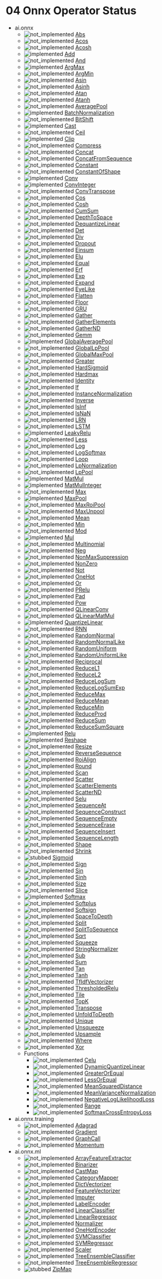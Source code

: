 # 04 Onnx Operator Status

[not_implemented]: https://img.shields.io/badge/status-not_implemented-red.svg "not implemented"
[stubbed]: https://img.shields.io/badge/status-stubbed-yellow.svg?logoWidth=50 "stubbed"
[implemented]: https://img.shields.io/badge/status-implemented-green.svg?logoWidth=20 "implemented"

- ai.onnx
  - ![not_implemented] [Abs](https://github.com/onnx/onnx/blob/master/docs/Operators.md#Abs)
  - ![not_implemented] [Acos](https://github.com/onnx/onnx/blob/master/docs/Operators.md#Acos)
  - ![not_implemented] [Acosh](https://github.com/onnx/onnx/blob/master/docs/Operators.md#Acosh)
  - ![implemented] [Add](https://github.com/onnx/onnx/blob/master/docs/Operators.md#Add)
  - ![not_implemented] [And](https://github.com/onnx/onnx/blob/master/docs/Operators.md#And)
  - ![implemented] [ArgMax](https://github.com/onnx/onnx/blob/master/docs/Operators.md#ArgMax)
  - ![not_implemented] [ArgMin](https://github.com/onnx/onnx/blob/master/docs/Operators.md#ArgMin)
  - ![not_implemented] [Asin](https://github.com/onnx/onnx/blob/master/docs/Operators.md#Asin)
  - ![not_implemented] [Asinh](https://github.com/onnx/onnx/blob/master/docs/Operators.md#Asinh)
  - ![not_implemented] [Atan](https://github.com/onnx/onnx/blob/master/docs/Operators.md#Atan)
  - ![not_implemented] [Atanh](https://github.com/onnx/onnx/blob/master/docs/Operators.md#Atanh)
  - ![not_implemented] [AveragePool](https://github.com/onnx/onnx/blob/master/docs/Operators.md#AveragePool)
  - ![implemented] [BatchNormalization](https://github.com/onnx/onnx/blob/master/docs/Operators.md#BatchNormalization)
  - ![not_implemented] [BitShift](https://github.com/onnx/onnx/blob/master/docs/Operators.md#BitShift)
  - ![implemented] [Cast](https://github.com/onnx/onnx/blob/master/docs/Operators.md#Cast)
  - ![not_implemented] [Ceil](https://github.com/onnx/onnx/blob/master/docs/Operators.md#Ceil)
  - ![implemented] [Clip](https://github.com/onnx/onnx/blob/master/docs/Operators.md#Clip)
  - ![not_implemented] [Compress](https://github.com/onnx/onnx/blob/master/docs/Operators.md#Compress)
  - ![not_implemented] [Concat](https://github.com/onnx/onnx/blob/master/docs/Operators.md#Concat)
  - ![not_implemented] [ConcatFromSequence](https://github.com/onnx/onnx/blob/master/docs/Operators.md#ConcatFromSequence)
  - ![not_implemented] [Constant](https://github.com/onnx/onnx/blob/master/docs/Operators.md#Constant)
  - ![not_implemented] [ConstantOfShape](https://github.com/onnx/onnx/blob/master/docs/Operators.md#ConstantOfShape)
  - ![implemented] [Conv](https://github.com/onnx/onnx/blob/master/docs/Operators.md#Conv)
  - ![implemented] [ConvInteger](https://github.com/onnx/onnx/blob/master/docs/Operators.md#ConvInteger)
  - ![not_implemented] [ConvTranspose](https://github.com/onnx/onnx/blob/master/docs/Operators.md#ConvTranspose)
  - ![not_implemented] [Cos](https://github.com/onnx/onnx/blob/master/docs/Operators.md#Cos)
  - ![not_implemented] [Cosh](https://github.com/onnx/onnx/blob/master/docs/Operators.md#Cosh)
  - ![not_implemented] [CumSum](https://github.com/onnx/onnx/blob/master/docs/Operators.md#CumSum)
  - ![not_implemented] [DepthToSpace](https://github.com/onnx/onnx/blob/master/docs/Operators.md#DepthToSpace)
  - ![not_implemented] [DequantizeLinear](https://github.com/onnx/onnx/blob/master/docs/Operators.md#DequantizeLinear)
  - ![not_implemented] [Det](https://github.com/onnx/onnx/blob/master/docs/Operators.md#Det)
  - ![not_implemented] [Div](https://github.com/onnx/onnx/blob/master/docs/Operators.md#Div)
  - ![not_implemented] [Dropout](https://github.com/onnx/onnx/blob/master/docs/Operators.md#Dropout)
  - ![not_implemented] [Einsum](https://github.com/onnx/onnx/blob/master/docs/Operators.md#Einsum)
  - ![not_implemented] [Elu](https://github.com/onnx/onnx/blob/master/docs/Operators.md#Elu)
  - ![not_implemented] [Equal](https://github.com/onnx/onnx/blob/master/docs/Operators.md#Equal)
  - ![not_implemented] [Erf](https://github.com/onnx/onnx/blob/master/docs/Operators.md#Erf)
  - ![not_implemented] [Exp](https://github.com/onnx/onnx/blob/master/docs/Operators.md#Exp)
  - ![not_implemented] [Expand](https://github.com/onnx/onnx/blob/master/docs/Operators.md#Expand)
  - ![not_implemented] [EyeLike](https://github.com/onnx/onnx/blob/master/docs/Operators.md#EyeLike)
  - ![not_implemented] [Flatten](https://github.com/onnx/onnx/blob/master/docs/Operators.md#Flatten)
  - ![not_implemented] [Floor](https://github.com/onnx/onnx/blob/master/docs/Operators.md#Floor)
  - ![not_implemented] [GRU](https://github.com/onnx/onnx/blob/master/docs/Operators.md#GRU)
  - ![not_implemented] [Gather](https://github.com/onnx/onnx/blob/master/docs/Operators.md#Gather)
  - ![not_implemented] [GatherElements](https://github.com/onnx/onnx/blob/master/docs/Operators.md#GatherElements)
  - ![not_implemented] [GatherND](https://github.com/onnx/onnx/blob/master/docs/Operators.md#GatherND)
  - ![not_implemented] [Gemm](https://github.com/onnx/onnx/blob/master/docs/Operators.md#Gemm)
  - ![implemented] [GlobalAveragePool](https://github.com/onnx/onnx/blob/master/docs/Operators.md#GlobalAveragePool)
  - ![not_implemented] [GlobalLpPool](https://github.com/onnx/onnx/blob/master/docs/Operators.md#GlobalLpPool)
  - ![not_implemented] [GlobalMaxPool](https://github.com/onnx/onnx/blob/master/docs/Operators.md#GlobalMaxPool)
  - ![not_implemented] [Greater](https://github.com/onnx/onnx/blob/master/docs/Operators.md#Greater)
  - ![not_implemented] [HardSigmoid](https://github.com/onnx/onnx/blob/master/docs/Operators.md#HardSigmoid)
  - ![not_implemented] [Hardmax](https://github.com/onnx/onnx/blob/master/docs/Operators.md#Hardmax)
  - ![not_implemented] [Identity](https://github.com/onnx/onnx/blob/master/docs/Operators.md#Identity)
  - ![not_implemented] [If](https://github.com/onnx/onnx/blob/master/docs/Operators.md#If)
  - ![not_implemented] [InstanceNormalization](https://github.com/onnx/onnx/blob/master/docs/Operators.md#InstanceNormalization)
  - ![not_implemented] [Inverse](https://github.com/onnx/onnx/blob/master/docs/Operators.md#Inverse)
  - ![not_implemented] [IsInf](https://github.com/onnx/onnx/blob/master/docs/Operators.md#IsInf)
  - ![not_implemented] [IsNaN](https://github.com/onnx/onnx/blob/master/docs/Operators.md#IsNaN)
  - ![not_implemented] [LRN](https://github.com/onnx/onnx/blob/master/docs/Operators.md#LRN)
  - ![not_implemented] [LSTM](https://github.com/onnx/onnx/blob/master/docs/Operators.md#LSTM)
  - ![implemented] [LeakyRelu](https://github.com/onnx/onnx/blob/master/docs/Operators.md#LeakyRelu)
  - ![not_implemented] [Less](https://github.com/onnx/onnx/blob/master/docs/Operators.md#Less)
  - ![not_implemented] [Log](https://github.com/onnx/onnx/blob/master/docs/Operators.md#Log)
  - ![not_implemented] [LogSoftmax](https://github.com/onnx/onnx/blob/master/docs/Operators.md#LogSoftmax)
  - ![not_implemented] [Loop](https://github.com/onnx/onnx/blob/master/docs/Operators.md#Loop)
  - ![not_implemented] [LpNormalization](https://github.com/onnx/onnx/blob/master/docs/Operators.md#LpNormalization)
  - ![not_implemented] [LpPool](https://github.com/onnx/onnx/blob/master/docs/Operators.md#LpPool)
  - ![implemented] [MatMul](https://github.com/onnx/onnx/blob/master/docs/Operators.md#MatMul)
  - ![implemented] [MatMulInteger](https://github.com/onnx/onnx/blob/master/docs/Operators.md#MatMulInteger)
  - ![not_implemented] [Max](https://github.com/onnx/onnx/blob/master/docs/Operators.md#Max)
  - ![implemented] [MaxPool](https://github.com/onnx/onnx/blob/master/docs/Operators.md#MaxPool)
  - ![not_implemented] [MaxRoiPool](https://github.com/onnx/onnx/blob/master/docs/Operators.md#MaxRoiPool)
  - ![not_implemented] [MaxUnpool](https://github.com/onnx/onnx/blob/master/docs/Operators.md#MaxUnpool)
  - ![not_implemented] [Mean](https://github.com/onnx/onnx/blob/master/docs/Operators.md#Mean)
  - ![not_implemented] [Min](https://github.com/onnx/onnx/blob/master/docs/Operators.md#Min)
  - ![not_implemented] [Mod](https://github.com/onnx/onnx/blob/master/docs/Operators.md#Mod)
  - ![implemented] [Mul](https://github.com/onnx/onnx/blob/master/docs/Operators.md#Mul)
  - ![not_implemented] [Multinomial](https://github.com/onnx/onnx/blob/master/docs/Operators.md#Multinomial)
  - ![not_implemented] [Neg](https://github.com/onnx/onnx/blob/master/docs/Operators.md#Neg)
  - ![not_implemented] [NonMaxSuppression](https://github.com/onnx/onnx/blob/master/docs/Operators.md#NonMaxSuppression)
  - ![not_implemented] [NonZero](https://github.com/onnx/onnx/blob/master/docs/Operators.md#NonZero)
  - ![not_implemented] [Not](https://github.com/onnx/onnx/blob/master/docs/Operators.md#Not)
  - ![not_implemented] [OneHot](https://github.com/onnx/onnx/blob/master/docs/Operators.md#OneHot)
  - ![not_implemented] [Or](https://github.com/onnx/onnx/blob/master/docs/Operators.md#Or)
  - ![not_implemented] [PRelu](https://github.com/onnx/onnx/blob/master/docs/Operators.md#PRelu)
  - ![not_implemented] [Pad](https://github.com/onnx/onnx/blob/master/docs/Operators.md#Pad)
  - ![not_implemented] [Pow](https://github.com/onnx/onnx/blob/master/docs/Operators.md#Pow)
  - ![not_implemented] [QLinearConv](https://github.com/onnx/onnx/blob/master/docs/Operators.md#QLinearConv)
  - ![not_implemented] [QLinearMatMul](https://github.com/onnx/onnx/blob/master/docs/Operators.md#QLinearMatMul)
  - ![implemented] [QuantizeLinear](https://github.com/onnx/onnx/blob/master/docs/Operators.md#QuantizeLinear)
  - ![not_implemented] [RNN](https://github.com/onnx/onnx/blob/master/docs/Operators.md#RNN)
  - ![not_implemented] [RandomNormal](https://github.com/onnx/onnx/blob/master/docs/Operators.md#RandomNormal)
  - ![not_implemented] [RandomNormalLike](https://github.com/onnx/onnx/blob/master/docs/Operators.md#RandomNormalLike)
  - ![not_implemented] [RandomUniform](https://github.com/onnx/onnx/blob/master/docs/Operators.md#RandomUniform)
  - ![not_implemented] [RandomUniformLike](https://github.com/onnx/onnx/blob/master/docs/Operators.md#RandomUniformLike)
  - ![not_implemented] [Reciprocal](https://github.com/onnx/onnx/blob/master/docs/Operators.md#Reciprocal)
  - ![not_implemented] [ReduceL1](https://github.com/onnx/onnx/blob/master/docs/Operators.md#ReduceL1)
  - ![not_implemented] [ReduceL2](https://github.com/onnx/onnx/blob/master/docs/Operators.md#ReduceL2)
  - ![not_implemented] [ReduceLogSum](https://github.com/onnx/onnx/blob/master/docs/Operators.md#ReduceLogSum)
  - ![not_implemented] [ReduceLogSumExp](https://github.com/onnx/onnx/blob/master/docs/Operators.md#ReduceLogSumExp)
  - ![not_implemented] [ReduceMax](https://github.com/onnx/onnx/blob/master/docs/Operators.md#ReduceMax)
  - ![not_implemented] [ReduceMean](https://github.com/onnx/onnx/blob/master/docs/Operators.md#ReduceMean)
  - ![not_implemented] [ReduceMin](https://github.com/onnx/onnx/blob/master/docs/Operators.md#ReduceMin)
  - ![not_implemented] [ReduceProd](https://github.com/onnx/onnx/blob/master/docs/Operators.md#ReduceProd)
  - ![not_implemented] [ReduceSum](https://github.com/onnx/onnx/blob/master/docs/Operators.md#ReduceSum)
  - ![not_implemented] [ReduceSumSquare](https://github.com/onnx/onnx/blob/master/docs/Operators.md#ReduceSumSquare)
  - ![implemented] [Relu](https://github.com/onnx/onnx/blob/master/docs/Operators.md#Relu)
  - ![implemented] [Reshape](https://github.com/onnx/onnx/blob/master/docs/Operators.md#Reshape)
  - ![not_implemented] [Resize](https://github.com/onnx/onnx/blob/master/docs/Operators.md#Resize)
  - ![not_implemented] [ReverseSequence](https://github.com/onnx/onnx/blob/master/docs/Operators.md#ReverseSequence)
  - ![not_implemented] [RoiAlign](https://github.com/onnx/onnx/blob/master/docs/Operators.md#RoiAlign)
  - ![not_implemented] [Round](https://github.com/onnx/onnx/blob/master/docs/Operators.md#Round)
  - ![not_implemented] [Scan](https://github.com/onnx/onnx/blob/master/docs/Operators.md#Scan)
  - ![not_implemented] [Scatter](https://github.com/onnx/onnx/blob/master/docs/Operators.md#Scatter)
  - ![not_implemented] [ScatterElements](https://github.com/onnx/onnx/blob/master/docs/Operators.md#ScatterElements)
  - ![not_implemented] [ScatterND](https://github.com/onnx/onnx/blob/master/docs/Operators.md#ScatterND)
  - ![not_implemented] [Selu](https://github.com/onnx/onnx/blob/master/docs/Operators.md#Selu)
  - ![not_implemented] [SequenceAt](https://github.com/onnx/onnx/blob/master/docs/Operators.md#SequenceAt)
  - ![not_implemented] [SequenceConstruct](https://github.com/onnx/onnx/blob/master/docs/Operators.md#SequenceConstruct)
  - ![not_implemented] [SequenceEmpty](https://github.com/onnx/onnx/blob/master/docs/Operators.md#SequenceEmpty)
  - ![not_implemented] [SequenceErase](https://github.com/onnx/onnx/blob/master/docs/Operators.md#SequenceErase)
  - ![not_implemented] [SequenceInsert](https://github.com/onnx/onnx/blob/master/docs/Operators.md#SequenceInsert)
  - ![not_implemented] [SequenceLength](https://github.com/onnx/onnx/blob/master/docs/Operators.md#SequenceLength)
  - ![not_implemented] [Shape](https://github.com/onnx/onnx/blob/master/docs/Operators.md#Shape)
  - ![not_implemented] [Shrink](https://github.com/onnx/onnx/blob/master/docs/Operators.md#Shrink)
  - ![stubbed] [Sigmoid](https://github.com/onnx/onnx/blob/master/docs/Operators.md#Sigmoid)
  - ![not_implemented] [Sign](https://github.com/onnx/onnx/blob/master/docs/Operators.md#Sign)
  - ![not_implemented] [Sin](https://github.com/onnx/onnx/blob/master/docs/Operators.md#Sin)
  - ![not_implemented] [Sinh](https://github.com/onnx/onnx/blob/master/docs/Operators.md#Sinh)
  - ![not_implemented] [Size](https://github.com/onnx/onnx/blob/master/docs/Operators.md#Size)
  - ![not_implemented] [Slice](https://github.com/onnx/onnx/blob/master/docs/Operators.md#Slice)
  - ![implemented] [Softmax](https://github.com/onnx/onnx/blob/master/docs/Operators.md#Softmax)
  - ![not_implemented] [Softplus](https://github.com/onnx/onnx/blob/master/docs/Operators.md#Softplus)
  - ![not_implemented] [Softsign](https://github.com/onnx/onnx/blob/master/docs/Operators.md#Softsign)
  - ![not_implemented] [SpaceToDepth](https://github.com/onnx/onnx/blob/master/docs/Operators.md#SpaceToDepth)
  - ![not_implemented] [Split](https://github.com/onnx/onnx/blob/master/docs/Operators.md#Split)
  - ![not_implemented] [SplitToSequence](https://github.com/onnx/onnx/blob/master/docs/Operators.md#SplitToSequence)
  - ![not_implemented] [Sqrt](https://github.com/onnx/onnx/blob/master/docs/Operators.md#Sqrt)
  - ![not_implemented] [Squeeze](https://github.com/onnx/onnx/blob/master/docs/Operators.md#Squeeze)
  - ![not_implemented] [StringNormalizer](https://github.com/onnx/onnx/blob/master/docs/Operators.md#StringNormalizer)
  - ![not_implemented] [Sub](https://github.com/onnx/onnx/blob/master/docs/Operators.md#Sub)
  - ![not_implemented] [Sum](https://github.com/onnx/onnx/blob/master/docs/Operators.md#Sum)
  - ![not_implemented] [Tan](https://github.com/onnx/onnx/blob/master/docs/Operators.md#Tan)
  - ![not_implemented] [Tanh](https://github.com/onnx/onnx/blob/master/docs/Operators.md#Tanh)
  - ![not_implemented] [TfIdfVectorizer](https://github.com/onnx/onnx/blob/master/docs/Operators.md#TfIdfVectorizer)
  - ![not_implemented] [ThresholdedRelu](https://github.com/onnx/onnx/blob/master/docs/Operators.md#ThresholdedRelu)
  - ![not_implemented] [Tile](https://github.com/onnx/onnx/blob/master/docs/Operators.md#Tile)
  - ![not_implemented] [TopK](https://github.com/onnx/onnx/blob/master/docs/Operators.md#TopK)
  - ![not_implemented] [Transpose](https://github.com/onnx/onnx/blob/master/docs/Operators.md#Transpose)
  - ![not_implemented] [UnfoldToDepth](https://github.com/onnx/onnx/blob/master/docs/Operators.md#UnfoldToDepth)
  - ![not_implemented] [Unique](https://github.com/onnx/onnx/blob/master/docs/Operators.md#Unique)
  - ![not_implemented] [Unsqueeze](https://github.com/onnx/onnx/blob/master/docs/Operators.md#Unsqueeze)
  - ![not_implemented] [Upsample](https://github.com/onnx/onnx/blob/master/docs/Operators.md#Upsample)
  - ![not_implemented] [Where](https://github.com/onnx/onnx/blob/master/docs/Operators.md#Where)
  - ![not_implemented] [Xor](https://github.com/onnx/onnx/blob/master/docs/Operators.md#Xor)
  - Functions
    - ![not_implemented] [Celu](https://github.com/onnx/onnx/blob/master/docs/Operators.md#Celu)
    - ![not_implemented] [DynamicQuantizeLinear](https://github.com/onnx/onnx/blob/master/docs/Operators.md#DynamicQuantizeLinear)
    - ![not_implemented] [GreaterOrEqual](https://github.com/onnx/onnx/blob/master/docs/Operators.md#GreaterOrEqual)
    - ![not_implemented] [LessOrEqual](https://github.com/onnx/onnx/blob/master/docs/Operators.md#LessOrEqual)
    - ![not_implemented] [MeanSquaredDistance](https://github.com/onnx/onnx/blob/master/docs/Operators.md#MeanSquaredDistance)
    - ![not_implemented] [MeanVarianceNormalization](https://github.com/onnx/onnx/blob/master/docs/Operators.md#MeanVarianceNormalization)
    - ![not_implemented] [NegativeLogLikelihoodLoss](https://github.com/onnx/onnx/blob/master/docs/Operators.md#NegativeLogLikelihoodLoss)
    - ![not_implemented] [Range](https://github.com/onnx/onnx/blob/master/docs/Operators.md#Range)
    - ![not_implemented] [SoftmaxCrossEntropyLoss](https://github.com/onnx/onnx/blob/master/docs/Operators.md#SoftmaxCrossEntropyLoss)
- ai.onnx.training
  - ![not_implemented] [Adagrad](https://github.com/onnx/onnx/blob/master/docs/Operators.md#ai.onnx.training.Adagrad)
  - ![not_implemented] [Gradient](https://github.com/onnx/onnx/blob/master/docs/Operators.md#ai.onnx.training.Gradient)
  - ![not_implemented] [GraphCall](https://github.com/onnx/onnx/blob/master/docs/Operators.md#ai.onnx.training.GraphCall)
  - ![not_implemented] [Momentum](https://github.com/onnx/onnx/blob/master/docs/Operators.md#ai.onnx.training.Momentum)
- ai.onnx.ml
  - ![not_implemented] [ArrayFeatureExtractor](https://github.com/onnx/onnx/blob/master/docs/Operators-ml.md#ai.onnx.ml.ArrayFeatureExtractor)
  - ![not_implemented] [Binarizer](https://github.com/onnx/onnx/blob/master/docs/Operators-ml.md#ai.onnx.ml.Binarizer)
  - ![not_implemented] [CastMap](https://github.com/onnx/onnx/blob/master/docs/Operators-ml.md#ai.onnx.ml.CastMap)
  - ![not_implemented] [CategoryMapper](https://github.com/onnx/onnx/blob/master/docs/Operators-ml.md#ai.onnx.ml.CategoryMapper)
  - ![not_implemented] [DictVectorizer](https://github.com/onnx/onnx/blob/master/docs/Operators-ml.md#ai.onnx.ml.DictVectorizer)
  - ![not_implemented] [FeatureVectorizer](https://github.com/onnx/onnx/blob/master/docs/Operators-ml.md#ai.onnx.ml.FeatureVectorizer)
  - ![not_implemented] [Imputer](https://github.com/onnx/onnx/blob/master/docs/Operators-ml.md#ai.onnx.ml.Imputer)
  - ![not_implemented] [LabelEncoder](https://github.com/onnx/onnx/blob/master/docs/Operators-ml.md#ai.onnx.ml.LabelEncoder)
  - ![not_implemented] [LinearClassifier](https://github.com/onnx/onnx/blob/master/docs/Operators-ml.md#ai.onnx.ml.LinearClassifier)
  - ![not_implemented] [LinearRegressor](https://github.com/onnx/onnx/blob/master/docs/Operators-ml.md#ai.onnx.ml.LinearRegressor)
  - ![not_implemented] [Normalizer](https://github.com/onnx/onnx/blob/master/docs/Operators-ml.md#ai.onnx.ml.Normalizer)
  - ![not_implemented] [OneHotEncoder](https://github.com/onnx/onnx/blob/master/docs/Operators-ml.md#ai.onnx.ml.OneHotEncoder)
  - ![not_implemented] [SVMClassifier](https://github.com/onnx/onnx/blob/master/docs/Operators-ml.md#ai.onnx.ml.SVMClassifier)
  - ![not_implemented] [SVMRegressor](https://github.com/onnx/onnx/blob/master/docs/Operators-ml.md#ai.onnx.ml.SVMRegressor)
  - ![not_implemented] [Scaler](https://github.com/onnx/onnx/blob/master/docs/Operators-ml.md#ai.onnx.ml.Scaler)
  - ![not_implemented] [TreeEnsembleClassifier](https://github.com/onnx/onnx/blob/master/docs/Operators-ml.md#ai.onnx.ml.TreeEnsembleClassifier)
  - ![not_implemented] [TreeEnsembleRegressor](https://github.com/onnx/onnx/blob/master/docs/Operators-ml.md#ai.onnx.ml.TreeEnsembleRegressor)
  - ![stubbed] [ZipMap](https://github.com/onnx/onnx/blob/master/docs/Operators-ml.md#ai.onnx.ml.ZipMap)
